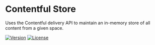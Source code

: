 # Contentful Store

Uses the Contentful delivery API to maintain an in-memory store of all content from a given space.

[![Version](https://img.shields.io/npm/v/@contentful-tools/store.svg?style=for-the-badge)](https://npmjs.org/package/@contentful-tools/store)
[![License](https://img.shields.io/npm/l/@contentful-tools/store.svg?style=for-the-badge)](https://github.com/insidelabs/contentful-tools/blob/master/packages/store/LICENSE)

